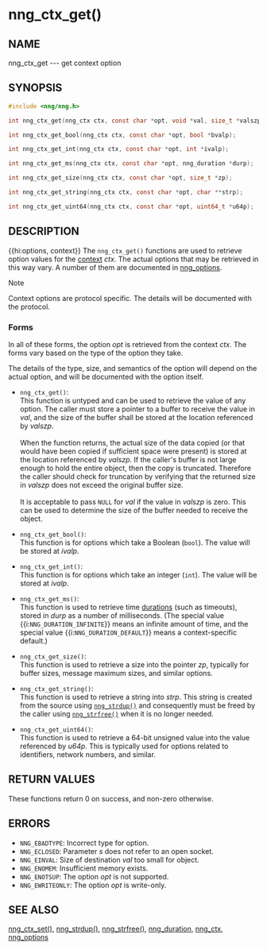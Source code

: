 # nng_ctx_get()

## NAME

nng_ctx_get --- get context option

## SYNOPSIS

```c
#include <nng/nng.h>

int nng_ctx_get(nng_ctx ctx, const char *opt, void *val, size_t *valszp);

int nng_ctx_get_bool(nng_ctx ctx, const char *opt, bool *bvalp);

int nng_ctx_get_int(nng_ctx ctx, const char *opt, int *ivalp);

int nng_ctx_get_ms(nng_ctx ctx, const char *opt, nng_duration *durp);

int nng_ctx_get_size(nng_ctx ctx, const char *opt, size_t *zp);

int nng_ctx_get_string(nng_ctx ctx, const char *opt, char **strp);

int nng_ctx_get_uint64(nng_ctx ctx, const char *opt, uint64_t *u64p);
```

## DESCRIPTION

{{hi:options, context}}
The `nng_ctx_get()` functions are used to retrieve option values for
the [context](nng_ctx.md) _ctx_.
The actual options that may be retrieved in this way vary.
A number of them are documented in [nng_options](nng_options.md).

> [!NOTE]
> Context options are protocol specific.
> The details will be documented with the protocol.

### Forms

In all of these forms, the option _opt_ is retrieved from the context _ctx_.
The forms vary based on the type of the option they take.

The details of the type, size, and semantics of the option will depend
on the actual option, and will be documented with the option itself.

- `nng_ctx_get()`:\
   This function is untyped and can be used to retrieve the value of any option.
  The caller must store a pointer to a buffer to receive the value in _val_,
  and the size of the buffer shall be stored at the location referenced by
  _valszp_.\
   \
   When the function returns, the actual size of the data copied (or that
  would have been copied if sufficient space were present) is stored at
  the location referenced by _valszp_.
  If the caller's buffer is not large enough to hold the entire object,
  then the copy is truncated.
  Therefore the caller should check for truncation by verifying that the
  returned size in _valszp_ does not exceed the original buffer size.\
  \
  It is acceptable to pass `NULL` for _val_ if the value in _valszp_ is zero.
  This can be used to determine the size of the buffer needed to receive
  the object.

- `nng_ctx_get_bool()`:\
  This function is for options which take a Boolean (`bool`).
  The value will be stored at _ivalp_.

- `nng_ctx_get_int()`:\
  This function is for options which take an integer (`int`).
  The value will be stored at _ivalp_.

- `nng_ctx_get_ms()`:\
  This function is used to retrieve time [durations](nng_duration.md)
  (such as timeouts), stored in _durp_ as a number of milliseconds.
  (The special value {{i:`NNG_DURATION_INFINITE`}} means an infinite amount of time, and
  the special value {{i:`NNG_DURATION_DEFAULT`}} means a context-specific default.)
- `nng_ctx_get_size()`:\
  This function is used to retrieve a size into the pointer _zp_,
  typically for buffer sizes, message maximum sizes, and similar options.
- `nng_ctx_get_string()`:\
  This function is used to retrieve a string into _strp_.
  This string is created from the source using [`nng_strdup()`](nng_strdup.md)
  and consequently must be freed by the caller using
  [`nng_strfree()`](nng_strfree.md) when it is no longer needed.

- `nng_ctx_get_uint64()`:\
  This function is used to retrieve a 64-bit unsigned value into the value
  referenced by _u64p_.
  This is typically used for options related to identifiers, network
  numbers, and similar.

## RETURN VALUES

These functions return 0 on success, and non-zero otherwise.

## ERRORS

- `NNG_EBADTYPE`: Incorrect type for option.
- `NNG_ECLOSED`: Parameter _s_ does not refer to an open socket.
- `NNG_EINVAL`: Size of destination _val_ too small for object.
- `NNG_ENOMEM`: Insufficient memory exists.
- `NNG_ENOTSUP`: The option _opt_ is not supported.
- `NNG_EWRITEONLY`: The option _opt_ is write-only.

## SEE ALSO

[nng_ctx_set()](nng_ctx_set.md),
[nng_strdup()](nng_strdup.md),
[nng_strfree()](nng_strfree.md),
[nng_duration](nng_duration.md),
[nng_ctx](nng_ctx.md),
[nng_options](nng_options.md)
